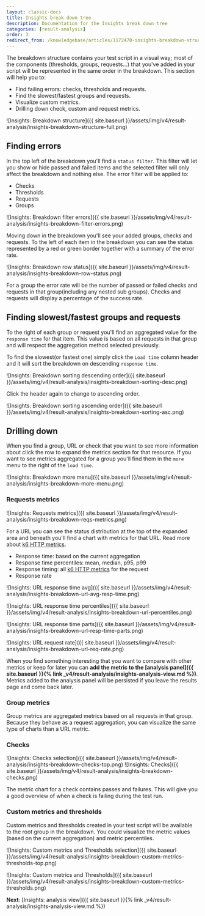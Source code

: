 ```yaml
---
layout: classic-docs
title: Insights break down tree
description: Documentation for the Insights break down tree
categories: [result-analysis]
order: 3
redirect_from: /knowledgebase/articles/1172470-insights-breakdown-structure
---
```


The breakdown structure contains your test script in a visual way; most of the components (thresholds, groups, requests...) that you've added in your script will be represented in the same order in the breakdown. This section will help you to:

- Find failing errors: checks, thresholds and requests.
- Find the slowest/fastest groups and requests.
- Visualize custom metrics.
- Drilling down check, custom and request metrics.

![Insights: Breakdown structure]({{ site.baseurl }}/assets/img/v4/result-analysis/insights-breakdown-structure-full.png)

## Finding errors
In the top left of the breakdown you'll find a `status filter`. This filter will let you show or hide passed and failed items and the selected filter will only affect the breakdown and nothing else. The error filter will be applied to:

- Checks
- Thresholds
- Requests
- Groups

![Insights: Breakdown filter errors]({{ site.baseurl }}/assets/img/v4/result-analysis/insights-breakdown-filter-errors.png)

Moving down in the breakdown you'll see your added groups, checks and requests. To the left of each item in the breakdown you can see the status represented by a red or green border together with a summary of the error rate.

![Insights: Breakdown row status]({{ site.baseurl }}/assets/img/v4/result-analysis/insights-breakdown-row-status.png)

For a group the error rate will be the number of passed or failed checks and requests in that group(including any nested sub groups). Checks and requests will display a percentage of the success rate.

## Finding slowest/fastest groups and requests
To the right of each group or request you'll find an aggregated value for the `response time` for that item. This value is based on all requests in that group and will respect the aggregation method selected previously.

To find the slowest(or fastest one) simply click the `Load time` column header and it will sort the breakdown on descending `response time`.

![Insights: Breakdown sorting descending order]({{ site.baseurl }}/assets/img/v4/result-analysis/insights-breakdown-sorting-desc.png)

Click the header again to change to ascending order.

![Insights: Breakdown sorting ascending order]({{ site.baseurl }}/assets/img/v4/result-analysis/insights-breakdown-sorting-asc.png)

## Drilling down
When you find a group, URL or check that you want to see more information about click the row to expand the metrics section for that resource. If you want to see metrics aggregated for a group you'll find them in the `more` menu to the right of the `load time`.

![Insights: Breakdown more menu]({{ site.baseurl }}/assets/img/v4/result-analysis/insights-breakdown-more-menu.png)

### Requests metrics
![Insights: Requests metrics]({{ site.baseurl }}/assets/img/v4/result-analysis/insights-breakdown-reqs-metrics.png)

For a URL you can see the status distribution at the top of the expanded area and beneath you'll find a chart with metrics for that URL. Read more about [k6 HTTP metrics](https://docs.k6.io/docs/result-metrics#section-http-specific-built-in-metrics).

- Response time: based on the current aggregation
- Response time percentiles: mean, median, p95, p99
- Response timing: all [k6 HTTP metrics](https://docs.k6.io/docs/result-metrics#section-http-specific-built-in-metrics) for the request
- Response rate

![Insights: URL response time avg]({{ site.baseurl }}/assets/img/v4/result-analysis/insights-breakdown-url-avg-resp-time.png)

![Insights: URL response time percentiles]({{ site.baseurl }}/assets/img/v4/result-analysis/insights-breakdown-url-percentiles.png)

![Insights: URL response time parts]({{ site.baseurl }}/assets/img/v4/result-analysis/insights-breakdown-url-resp-time-parts.png)

![Insights: URL request rate]({{ site.baseurl }}/assets/img/v4/result-analysis/insights-breakdown-url-req-rate.png)

When you find something interesting that you want to compare with other metrics or keep for later you can **add the metric to the [analysis panel]({{ site.baseurl }}{% link _v4/result-analysis/insights-analysis-view.md %})**. Metrics added to the analysis panel will be persisted if you leave the results page and come back later.

### Group metrics
Group metrics are aggregated metrics based on all requests in that group. Because they behave as a request aggregation, you can visualize the same type of charts than a URL metric.

### Checks
![Insights: Checks selection]({{ site.baseurl }}/assets/img/v4/result-analysis/insights-breakdown-checks-top.png)
![Insights: Checks]({{ site.baseurl }}/assets/img/v4/result-analysis/insights-breakdown-checks.png)

The metric chart for a check contains passes and failures. This will give you a good overview of when a check is failing during the test run.

### Custom metrics and thresholds
Custom metrics and thresholds created in your test script will be available to the root group in the breakdown. You could visualize the metric values (based on the current aggregation) and metric percentiles.

![Insights: Custom metrics and Thresholds selection]({{ site.baseurl }}/assets/img/v4/result-analysis/insights-breakdown-custom-metrics-thresholds-top.png)

![Insights: Custom metrics and Thresholds]({{ site.baseurl }}/assets/img/v4/result-analysis/insights-breakdown-custom-metrics-thresholds.png)

**Next**: [Insights: analysis view]({{ site.baseurl }}{% link _v4/result-analysis/insights-analysis-view.md %})